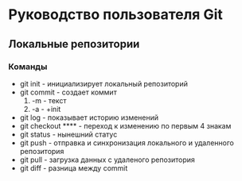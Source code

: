 # Руководство пользователя Git
## Локальные репозитории
### Команды
* git init - инициализирует локальный репозиторий
* git commit - создает коммит 
  1. -m - текст
  2. -a - +init
* git log - показывает историю изменений
* git checkout **** - переход к изменению по первым 4 знакам
* git status - нынешний статус
* git push - отправка и синхронизация локального и удаленного репозитория
* git pull - загрузка данных с удаленого репозитория
* git diff - разница между commit
